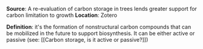 **Source**: A re-evaluation of carbon storage in trees lends greater support for carbon limitation to growth
**Location**: Zotero

**Definition**: it's the formation of nonstructural carbon compounds that can be mobilized in the future to support biosynthesis. It can be either active or passive (see: [[Carbon storage, is it active or passive?]])
